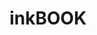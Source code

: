---
title: inkBOOK 
member_url: https://inkbook.pl/
geographies: ["Poland"]
based: ["Poland"]
ig: ["LCP"] 
crossroads: ["Readium"]
services: 
tags: [""]
categories: ["Technology providers "]
summary: "inkBOOK is the developer of e-ink Readers and Readium-based mobile applications that support the LCP DRM."
press:
active: true
layout: members
showReadTime: false
showDate: false
permalink: ""
date: 
featureImage: "https://inkbook.pl/upload/inkbook/logos//inkBOOK-Logo%282%29.svg"
--- 